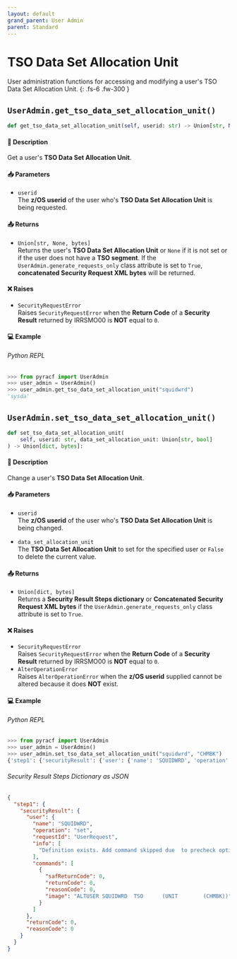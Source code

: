```yaml
---
layout: default
grand_parent: User Admin
parent: Standard
---
```


# TSO Data Set Allocation Unit

User administration functions for accessing and modifying a user's TSO Data Set Allocation Unit. 
{: .fs-6 .fw-300 }

## `UserAdmin.get_tso_data_set_allocation_unit()`

```python
def get_tso_data_set_allocation_unit(self, userid: str) -> Union[str, None, bytes]:
```

#### 📄 Description

Get a user's **TSO Data Set Allocation Unit**.

#### 📥 Parameters
* `userid`<br>
  The **z/OS userid** of the user who's **TSO Data Set Allocation Unit** is being requested.

#### 📤 Returns
* `Union[str, None, bytes]`<br>
  Returns the user's **TSO Data Set Allocation Unit** or `None` if it is not set or if the user does not have a **TSO segment**. If the `UserAdmin.generate_requests_only` class attribute is set to `True`, **concatenated Security Request XML bytes** will be returned.

#### ❌ Raises
* `SecurityRequestError`<br>
  Raises `SecurityRequestError` when the **Return Code** of a **Security Result** returned by IRRSMO00 is **NOT** equal to `0`.

#### 💻 Example

###### Python REPL
```python
>>> from pyracf import UserAdmin
>>> user_admin = UserAdmin()
>>> user_admin.get_tso_data_set_allocation_unit("squidwrd")
'sysda'
```

## `UserAdmin.set_tso_data_set_allocation_unit()`

```python
def set_tso_data_set_allocation_unit(
    self, userid: str, data_set_allocation_unit: Union[str, bool]
) -> Union[dict, bytes]:
```

#### 📄 Description

Change a user's **TSO Data Set Allocation Unit**.

#### 📥 Parameters
* `userid`<br>
  The **z/OS userid** of the user who's **TSO Data Set Allocation Unit** is being changed.

* `data_set_allocation_unit`<br>
  The **TSO Data Set Allocation Unit** to set for the specified user or `False` to delete the current value.

#### 📤 Returns
* `Union[dict, bytes]`<br>
  Returns a **Security Result Steps dictionary** or **Concatenated Security Request XML bytes** if the `UserAdmin.generate_requests_only` class attribute is set to `True`.

#### ❌ Raises
* `SecurityRequestError`<br>
  Raises `SecurityRequestError` when the **Return Code** of a **Security Result** returned by IRRSMO00 is **NOT** equal to `0`.
* `AlterOperationError`<br>
  Raises `AlterOperationError` when the **z/OS userid** supplied cannot be altered because it does **NOT** exist.

#### 💻 Example

###### Python REPL
```python
>>> from pyracf import UserAdmin
>>> user_admin = UserAdmin()
>>> user_admin.set_tso_data_set_allocation_unit("squidwrd", "CHMBK")
{'step1': {'securityResult': {'user': {'name': 'SQUIDWRD', 'operation': 'set', 'requestId': 'UserRequest', 'info': ['Definition exists. Add command skipped due  to precheck option'], 'commands': [{'safReturnCode': 0, 'returnCode': 0, 'reasonCode': 0, 'image': 'ALTUSER SQUIDWRD  TSO      (UNIT        (CHMBK))'}]}, 'returnCode': 0, 'reasonCode': 0}}}
```

###### Security Result Steps Dictionary as JSON
```json
{
  "step1": {
    "securityResult": {
      "user": {
        "name": "SQUIDWRD",
        "operation": "set",
        "requestId": "UserRequest",
        "info": [
          "Definition exists. Add command skipped due  to precheck option"
        ],
        "commands": [
          {
            "safReturnCode": 0,
            "returnCode": 0,
            "reasonCode": 0,
            "image": "ALTUSER SQUIDWRD  TSO      (UNIT        (CHMBK))"
          }
        ]
      },
      "returnCode": 0,
      "reasonCode": 0
    }
  }
}
```